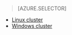 > [AZURE.SELECTOR]
- [Linux cluster](/documentation/articles/hdinsight-use-oozie-linux-mac/)
- [Windows cluster](/documentation/articles/hdinsight-use-oozie/)
